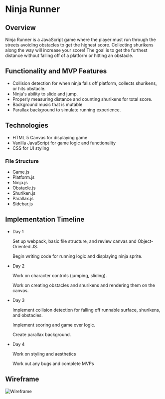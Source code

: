 # Ninja Runner

## Overview
   Ninja Runner is a JavaScript game where the player must run through the streets avoiding obstacles to get the highest score. Collecting shurikens along the way will increase your score! The goal is to get the furthest distance without falling off of a platform or hitting an obstacle.
  
## Functionality and MVP Features
<ul>
    <li>Collision detection for when ninja falls off platform, collects shurikens, or hits obstacle.</li>
    <li>Ninja's ability to slide and jump.</li>
    <li>Properly measuring distance and counting shurikens for total score.</li>
    <li>Background music that is mutable</li>
    <li>Parallax background to simulate running experience.</li>
</ul>

## Technologies
<ul>
    <li>HTML 5 Canvas for displaying game</li>
    <li>Vanilla JavaScript for game logic and functionality</li>
    <li>CSS for UI styling</li>
</ul>

### File Structure
<ul>
    <li>Game.js</li>
    <li>Platform.js</li>
    <li>Ninja.js</li>
    <li>Obstacle.js</li>
    <li>Shuriken.js</li>
    <li>Parallax.js</li>
    <li>Sidebar.js</li>
</ul>

## Implementation Timeline
<ul>
    <li>Day 1
      <p>Set up webpack, basic file structure, and review canvas and Object-Oriented JS.</p> 
      <p>Begin writing code for running logic and displaying ninja sprite. </p> 
    </li>
    <li>Day 2
      <p>Work on character controls (jumping, sliding).</p> 
      <p>Work on creating obstacles and shurikens and rendering them on the canvas. </p>
    </li>
    <li>Day 3
      <p>Implement collision detection for falling off runnable surface, shurikens, and obstacles. </p>
      <p>Implement scoring and game over logic.</p>
      <p>Create parallax background.</p>
    </li>
    <li>Day 4
      <p>Work on styling and aesthetics</p>
      <p>Work out any bugs and complete MVPs  </p>  
    </li>
</ul>

## Wireframe

![Wireframe](https://github.com/ppondo/Ninja-Runner/blob/master/assets/wireframe.png)

